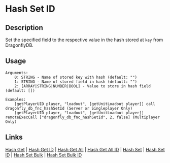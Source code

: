 # Hash Set ID

## Description

Set the specified field to the respective value in the hash stored at `key` from DragonflyDB.

## Usage

```sqf
Arguments:
	0: STRING - Name of stored key with hash (default: "")
	1: STRING - Name of stored field in hash (default: "")
	2: [ARRAY|STRING|NUMBER|BOOL] - Value to store in hash field (default: [])

Examples:
	[getPlayerUID player, "loadout", [getUnitLoadout player]] call dragonfly_db_fnc_hashSetId (Server or Singleplayer Only)
	[getPlayerUID player, "loadout", [getUnitLoadout player]] remoteExecCall ["dragonfly_db_fnc_hashSetId", 2, false] (Multiplayer Only)
```

## Links

[Hash Get](hashes/hashGet.md) |
[Hash Get ID](hashes/hashGetId.md) |
[Hash Get All](hashes/hashGetAll.md) |
[Hash Get All ID](hashes/hashGetAllId.md) |
[Hash Set](hashes/hashSet.md) |
[Hash Set ID](hashes/hashSetId.md) |
[Hash Set Bulk](hashes/hashSetBulk.md) |
[Hash Set Bulk ID](hashes/hashSetBulkId.md)
